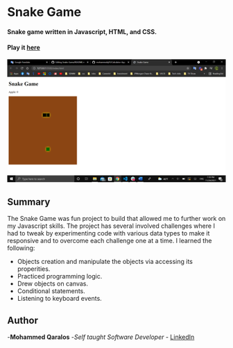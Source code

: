 # Snake Game
#### Snake game written in Javascript, HTML, and CSS.
#### Play it [here](https://mohammedq91.github.io/Snake-Game/)

![Snake Game Photo.png](https://github.com/mohammedq91/Snake-Game/blob/main/SnakeGamePhoto.png)

## Summary
The Snake Game was fun project to build that allowed me to further work on my Javascript skills. The project has several involved challenges where I had to tweak by experimenting code with various data types to make it responsive and to overcome each challenge one at a time. I learned the following:
- Objects creation and manipulate the objects via accessing its properities.
- Practiced programming logic.
- Drew objects on canvas.
- Conditional statements.
- Listening to keyboard events. 

## Author

-**Mohammed Qaralos** -*Self taught Software Developer* - [LinkedIn](https://www.linkedin.com/in/mohammed-qaralos-27151010a/)


